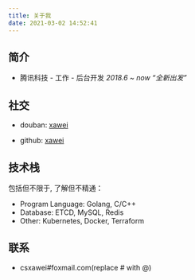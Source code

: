 ```yaml
---
title: 关于我
date: 2021-03-02 14:52:41
---
```


## 简介

- 腾讯科技 - 工作 - 后台开发  *2018.6 ~ now* 
  *“全新出发”*

## 社交

- douban: [xawei](https://www.douban.com/people/goanda/)

- github: [xawei](https://github.com/xawei)


## 技术栈

包括但不限于, 了解但不精通：

- Program Language: Golang, C/C++
- Database: ETCD, MySQL, Redis
- Other: Kubernetes, Docker, Terraform

## 联系

- <i class="fa-solid fa-envelope"></i> csxawei#foxmail.com(replace # with @)
